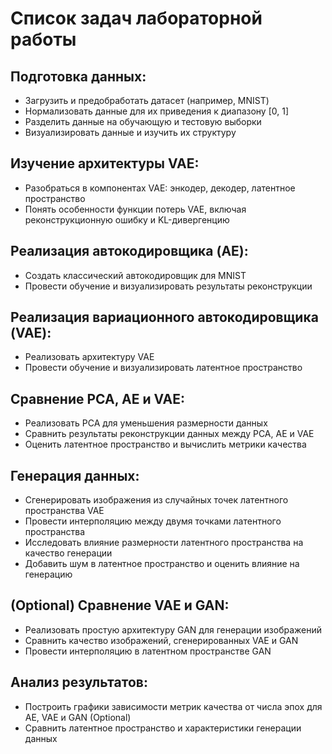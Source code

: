 # Список задач лабораторной работы

## Подготовка данных:
- Загрузить и предобработать датасет (например, MNIST)
- Нормализовать данные для их приведения к диапазону [0, 1]
- Разделить данные на обучающую и тестовую выборки
- Визуализировать данные и изучить их структуру

## Изучение архитектуры VAE:
- Разобраться в компонентах VAE: энкодер, декодер, латентное пространство
- Понять особенности функции потерь VAE, включая реконструкционную ошибку и KL-дивергенцию

## Реализация автокодировщика (AE):
- Создать классический автокодировщик для MNIST
- Провести обучение и визуализировать результаты реконструкции

## Реализация вариационного автокодировщика (VAE):
- Реализовать архитектуру VAE
- Провести обучение и визуализировать латентное пространство

## Сравнение PCA, AE и VAE:
- Реализовать PCA для уменьшения размерности данных
- Сравнить результаты реконструкции данных между PCA, AE и VAE
- Оценить латентное пространство и вычислить метрики качества

## Генерация данных:
- Сгенерировать изображения из случайных точек латентного пространства VAE
- Провести интерполяцию между двумя точками латентного пространства
- Исследовать влияние размерности латентного пространства на качество генерации
- Добавить шум в латентное пространство и оценить влияние на генерацию

## (Optional) Сравнение VAE и GAN:
- Реализовать простую архитектуру GAN для генерации изображений
- Сравнить качество изображений, сгенерированных VAE и GAN
- Провести интерполяцию в латентном пространстве GAN

## Анализ результатов:
- Построить графики зависимости метрик качества от числа эпох для AE, VAE и GAN (Optional)
- Сравнить латентное пространство и характеристики генерации данных